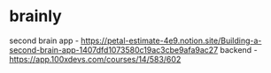 # brainly
second brain app - https://petal-estimate-4e9.notion.site/Building-a-second-brain-app-1407dfd1073580c19ac3cbe9afa9ac27
backend - https://app.100xdevs.com/courses/14/583/602


